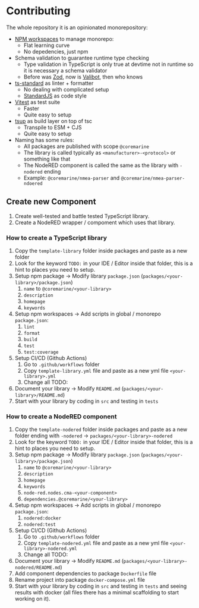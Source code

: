 # Contributing

The whole repository it is an opinionated monorepository:

- [NPM workspaces](https://docs.npmjs.com/cli/using-npm/workspaces) to manage monorepo:
    - Flat learning curve
    - No depedencies, just npm
- Schema validation to guarantee runtime type checking
    - Type validation in TypeScript is only true at devtime not in runtime so it is necessary a schema validator
    - Before was [Zod](https://zod.dev/), now is [Valibot](https://valibot.dev/), then who knows
- [ts-standard](https://github.com/standard/ts-standard) as linter + formatter
    - No dealing with complicated setup
    - [StandardJS](https://standardjs.com/) as code style
- [Vitest](https://vitest.dev/) as test suite
    - Faster
    - Quite easy to setup
- [tsup](https://tsup.egoist.dev/) as build layer on top of tsc
    - Transpile to ESM + CJS
    - Quite easy to setup
- Naming has some rules:
    - All packages are published with scope `@coremarine`
    - The library is called typically as `<manufacturer>-<protocol>` or something like that
    - The NodeRED component is called the same as the library with `-nodered` ending
    - Example: `@coremarine/nmea-parser` and `@coremarine/nmea-parser-ndoered`

## Create new Component

1. Create well-tested and battle tested TypeScript library.
2. Create a NodeRED wrapper / compoment which uses that library.

### How to create a TypeScript library

1. Copy the `template-library` folder inside packages and paste as a new folder
2. Look for the keyword `TODO:` in your IDE / Editor inside that folder, this is a hint to places you need to setup.
3. Setup npm package -> Modify library `package.json` (`packages/<your-library>/package.json`)
    1. `name` to `@coremarine/<your-library>`
    2. `description`
    3. `homepage`
    4. `keywords`
4. Setup npm workspaces -> Add scripts in global / monorepo `package.json`:
    1. `lint`
    2. `format`
    3. `build`
    4. `test`
    5. `test:coverage`
5. Setup CI/CD (Github Actions)
    1. Go to `.github/workflows` folder
    2. Copy `template-library.yml` file and paste as a new yml file `<your-library>.yml`
    3. Change all TODO:
6. Document your library -> Modify `README.md` (`packages/<your-library>/README.md`)
7. Start with your library by coding in `src` and testing in `tests`

### How to create a NodeRED component

1. Copy the `template-nodered` folder inside packages and paste as a new folder ending with `-nodered` -> `packages/<your-library>-nodered`
2. Look for the keyword `TODO:` in your IDE / Editor inside that folder, this is a hint to places you need to setup.
3. Setup npm package -> Modify library `package.json` (`packages/<your-library>/package.json`)
    1. `name` to `@coremarine/<your-library>`
    2. `description`
    3. `homepage`
    4. `keywords`
    5. `node-red.nodes.cma-<your-component>`
    6. `dependencies.@coremarine/<your-library>`
4. Setup npm workspaces -> Add scripts in global / monorepo `package.json`:
    1. `nodered:docker`
    2. `nodered:test`
5. Setup CI/CD (Github Actions)
    1. Go to `.github/workflows` folder
    2. Copy `template-nodered.yml` file and paste as a new yml file `<your-library>-nodered.yml`
    3. Change all TODO:
6. Document your library -> Modify `README.md` (`packages/<your-library>-nodered/README.md`)
7. Add component dependencies to package `Dockerfile` file
8. Rename project into package `docker-compose.yml` file
9. Start with your library by coding in `src` and testing in `tests` and seeing results with docker (all files there has a minimal scaffolding to start working on it).
